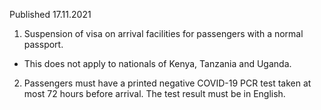 Published 17.11.2021
1. Suspension of visa on arrival facilities for passengers with a normal passport.
- This does not apply to nationals of Kenya, Tanzania and Uganda.
2. Passengers must have a printed negative COVID-19 PCR test taken at most 72 hours before arrival. The test result must be in English.
